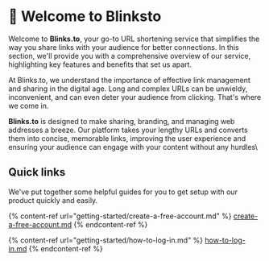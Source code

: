 # 👋 Welcome to Blinksto

Welcome to **Blinks.to**, your go-to URL shortening service that simplifies the way you share links with your audience for better connections. In this section, we'll provide you with a comprehensive overview of our service, highlighting key features and benefits that set us apart.



At Blinks.to, we understand the importance of effective link management and sharing in the digital age. Long and complex URLs can be unwieldy, inconvenient, and can even deter your audience from clicking. That's where we come in.

**Blinks.to** is designed to make sharing, branding, and managing web addresses a breeze. Our platform takes your lengthy URLs and converts them into concise, memorable links, improving the user experience and ensuring your audience can engage with your content without any hurdles\


## Quick links

We've put together some helpful guides for you to get setup with our product quickly and easily.

{% content-ref url="getting-started/create-a-free-account.md" %}
[create-a-free-account.md](getting-started/create-a-free-account.md)
{% endcontent-ref %}

{% content-ref url="getting-started/how-to-log-in.md" %}
[how-to-log-in.md](getting-started/how-to-log-in.md)
{% endcontent-ref %}
